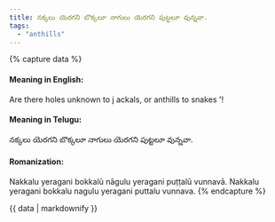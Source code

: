 ```yaml
---
title: నక్కలు యెరగని బొక్కలూ నాగులు యెరగని పుట్టలూ వున్నవా.
tags:
  - "anthills"
---
```


{% capture data %}
#### Meaning in English:
Are there holes unknown to j ackals, or anthills to snakes '!

#### Meaning in Telugu:
నక్కలు యెరగని బొక్కలూ నాగులు యెరగని పుట్టలూ వున్నవా.

#### Romanization:
Nakkalu yeragani bokkalū nāgulu yeragani puṭṭalū vunnavā.
Nakkalu yeragani bokkalu nagulu yeragani puttalu vunnava.
{% endcapture %}

{{ data | markdownify }}

